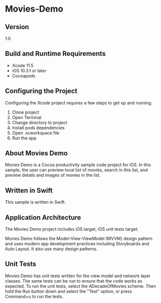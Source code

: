 # Movies-Demo

## Version
1.0

## Build and Runtime Requirements
+ Xcode 11.5
+ iOS 10.3.1 or later
+ Cocoapods

## Configuring the Project

Configuring the Xcode project requires a few steps to get up and running. 
1) Clone project
2) Open Terminal
3) Change directory to project
4) Install pods dependencies
5) Open .xcworkspace file
6) Run the app

## About Movies Demo

Movies Demo is a Cocoa productivity sample code project for iOS. In this sample, the user can preview local list of movies, search in this list, and preview details and images of movies in the list.

## Written in Swift

This sample is written in Swift.

## Application Architecture

The Movies Demo project includes iOS target, iOS unit tests target.

Movies Demo follows the Model-View-ViewModel (MVVM) design pattern and uses modern app development practices including Storyboards and Auto Layout. It also use many design patterns.

## Unit Tests

Movies Demo has unit tests written for the view model and network layer classes. The same tests can be run to ensure that the code works as expected. To run the unit tests, select the ADecadeOfMovies scheme. Then hold the Run button down and select the "Test" option, or press Command+u to run the tests.
